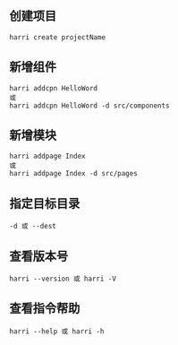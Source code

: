## 创建项目
    harri create projectName

## 新增组件
    harri addcpn HelloWord
    或
    harri addcpn HelloWord -d src/components

## 新增模块
    harri addpage Index
    或
    harri addpage Index -d src/pages

## 指定目标目录
    -d 或 --dest
    
## 查看版本号
    harri --version 或 harri -V

## 查看指令帮助
    harri --help 或 harri -h